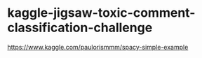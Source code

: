 # kaggle-jigsaw-toxic-comment-classification-challenge
https://www.kaggle.com/paulorismmm/spacy-simple-example
